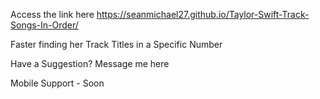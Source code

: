 Access the link here https://seanmichael27.github.io/Taylor-Swift-Track-Songs-In-Order/

Faster finding her Track Titles in a Specific Number

Have a Suggestion? Message me here

Mobile Support - Soon